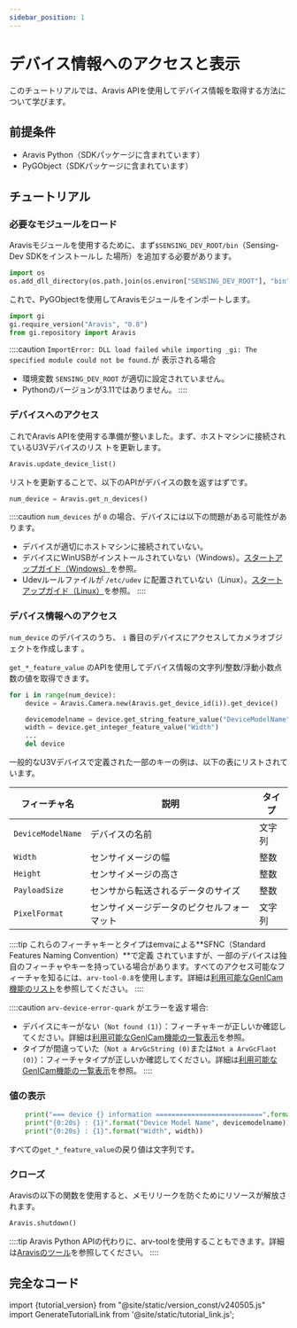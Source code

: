 ```yaml
---
sidebar_position: 1
---
```


# デバイス情報へのアクセスと表示

このチュートリアルでは、Aravis APIを使用してデバイス情報を取得する方法について学びます。       

## 前提条件

* Aravis Python（SDKパッケージに含まれています）
* PyGObject（SDKパッケージに含まれています）

## チュートリアル

### 必要なモジュールをロード

Aravisモジュールを使用するために、まず`$SENSING_DEV_ROOT/bin`（Sensing-Dev SDKをインストールし 
た場所）を追加する必要があります。

```python
import os
os.add_dll_directory(os.path.join(os.environ["SENSING_DEV_ROOT"], "bin"))
```

これで、PyGObjectを使用してAravisモジュールをインポートします。

```python
import gi
gi.require_version("Aravis", "0.8")
from gi.repository import Aravis
```

::::caution
`ImportError: DLL load failed while importing _gi: The specified module could not be found.`が 
表示される場合
* 環境変数 `SENSING_DEV_ROOT` が適切に設定されていません。
* Pythonのバージョンが3.11ではありません。
::::

### デバイスへのアクセス

これでAravis APIを使用する準備が整いました。まず、ホストマシンに接続されているU3Vデバイスのリス
トを更新します。

```python
Aravis.update_device_list()
```

リストを更新することで、以下のAPIがデバイスの数を返すはずです。

```python
num_device = Aravis.get_n_devices()
```

::::caution
`num_devices` が `0` の場合、デバイスには以下の問題がある可能性があります。
* デバイスが適切にホストマシンに接続されていない。
* デバイスにWinUSBがインストールされていない（Windows）。[スタートアップガイド（Windows）](../../startup-guide/windows.mdx)を参照。
* Udevルールファイルが `/etc/udev` に配置されていない（Linux）。[スタートアップガイド（Linux）](../../startup-guide/linux.mdx)を参照。
::::

### デバイス情報へのアクセス

`num_device` のデバイスのうち、 `i` 番目のデバイスにアクセスしてカメラオブジェクトを作成します 
。

`get_*_feature_value` のAPIを使用してデバイス情報の文字列/整数/浮動小数点数の値を取得できます。

```python
for i in range(num_device):
    device = Aravis.Camera.new(Aravis.get_device_id(i)).get_device()

    devicemodelname = device.get_string_feature_value("DeviceModelName")
    width = device.get_integer_feature_value("Width")
    ...
    del device
```

一般的なU3Vデバイスで定義された一部のキーの例は、以下の表にリストされています。

| フィーチャ名 | 説明 | タイプ |
| --------   | ------- | ------- |
| `DeviceModelName` | デバイスの名前 | 文字列 |
| `Width` | センサイメージの幅 | 整数 |
| `Height` | センサイメージの高さ | 整数 |
| `PayloadSize` | センサから転送されるデータのサイズ | 整数 |
| `PixelFormat` | センサイメージデータのピクセルフォーマット | 文字列 |

::::tip
これらのフィーチャキーとタイプはemvaによる**SFNC（Standard Features Naming Convention）**で定義
されていますが、一部のデバイスは独自のフィーチャやキーを持っている場合があります。すべてのアクセス可能なフィーチャを知るには、`arv-tool-0.8`を使用します。詳細は[利用可能なGenICam機能のリスト](../../external/aravis/arv-tools)を参照してください。
::::

::::caution
`arv-device-error-quark` がエラーを返す場合:
* デバイスにキーがない（`Not found (1)`）：フィーチャキーが正しいか確認してください。詳細は[利用可能なGenICam機能の一覧表示](../../external/aravis/arv-tools)を参照。
* タイプが間違っていた（`Not a ArvGcString (0)`または`Not a ArvGcFlaot (0)`）：フィーチャタイプが正しいか確認してください。詳細は[利用可能なGenICam機能の一覧表示](../../external/aravis/arv-tools)を参照。
::::

### 値の表示

```python
    print("=== device {} information ===========================".format(i))
    print("{0:20s} : {1}".format("Device Model Name", devicemodelname))
    print("{0:20s} : {1}".format("Width", width))
```

すべての`get_*_feature_value`の戻り値は文字列です。

### クローズ

Aravisの以下の関数を使用すると、メモリリークを防ぐためにリソースが解放されます。

```python
Aravis.shutdown()
```

::::tip
Aravis Python APIの代わりに、arv-toolを使用することもできます。詳細は[Aravisのツール](../../external/aravis/arv-tools.md)を参照してください。
::::

## 完全なコード

import {tutorial_version} from "@site/static/version_const/v240505.js"
import GenerateTutorialLink from '@site/static/tutorial_link.js';

<GenerateTutorialLink language="python" tag={tutorial_version} tutorialfile="tutorial0_get_device_info" />
